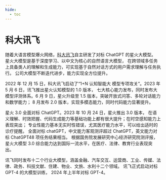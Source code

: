 ```yaml
---
hide:
  - toc
---
```


# 科大讯飞

随着大语言模型爆火网络，[科大讯飞](https://www.iflytek.com/)自主研发了对标 ChatGPT 的星火大模型。
星火大模型是基于深度学习、以中文为核心的自然语言大模型，
在跨领域多任务上具备类人的理解和生成能力，可实现基于自然对话方式的用户需求理解与任务执行。
公司大模型不断迭代进步，能力实现全方位提升。

2022 年 12 月 15 日，科大讯飞启动了“1+N 认知智能大 模型专项攻关”。2023 年 5 月 6 日，讯飞推出星火认知模型的 1.0 版本，
七大核心能力发布，同时发布大模型评测体系。6 月 9 日，星火升级至 1.5 版本，突破开放式问答、多轮对话能力和数学能力；
8 月发布 2.0 版本，实现多模态能力，同时代码能力显著提升。

星火 3.0 全面对标 ChatGPT。2023 年 10 月 24 日，星火推出 3.0 版本，
在语义理解、时效把握、代码生成能力等基础功能上都有很大提升；在时空感知能力上表现突出；
专业性能力基本无实时性错误，尤其医疗能力水平，可以给出适时的诊疗提醒。
全面对标 chatGPT，中文能力客观测评超过 ChatGPT，英文能力对标 ChatGPT48 项任务结果相当。
根据国务院发展研究中心经济研究院测评报，星火大模型 3.0 综合能力达到国际一流水平，在医疗、法律、教育行业表现突出。

讯飞同时发布十二个行业大模型，涵盖金融、汽车交互、运营商、工业、传媒、法律、政务、科技文献、住建、物业、文旅、水利十二个领域。
讯飞正式启动对标 GPT-4 的大模型训练， 2024 年上半年对标 GPT-4。
